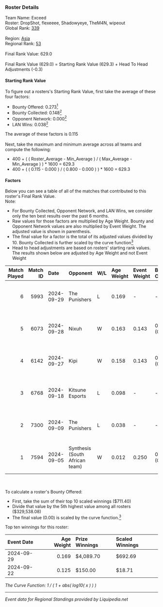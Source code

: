 ### Roster Details<br />
Team Name: Exceed<br />
Roster: DropShot, flexeeee, Shadowyeye, TheM4N, wipeout<br />
Global Rank: [339](../standings_global.md)<br />
<br />
Region: [Asia]( ../standings_asia.md)<br />
Regional Rank: [53]( ../standings_asia.md)<br />
<br />
Final Rank Value:  629.0<br />
<br />
Final Rank Value (629.0) = Starting Rank Value (629.3) + Head To Head Adjustments (-0.3)<br />

#### Starting Rank Value<br />
To figure out a rosters's Starting Rank Value, first take the average of these four factors:<br />
- Bounty Offered: 0.273[<sup>1</sup>](#table2)
- Bounty Collected: 0.148[<sup>2</sup>](#table1)
- Opponent Network: 0.000[<sup>2</sup>](#table1)
- LAN Wins: 0.038[<sup>2</sup>](#table1)

The average of these factors is 0.115<br />
<br />
Next, take the maximum and minimum average across all teams and compute the following:<br />
- 400 + ( ( Roster_Average - Min_Average ) / ( Max_Average - Min_Average ) ) * 1600 = 629.3
- 400 + ( ( 0.115 - 0.000 ) / ( 0.800 - 0.000 ) ) * 1600 = 629.3


#### Factors<br />
Below you can see a table of all of the matches that contributed to this roster's Final Rank Value.<br />
Note:<br />

- For Bounty Collected, Opponent Network, and LAN Wins, we consider only the ten best results over the past 6 months.
- Raw values for those factors are multiplied by Age Weight. Bounty and Opponent Network values are also multiplied by Event Weight. The adjusted value is shown in parenthesis.
- The final value for a factor is the total of its adjusted values divided by 10. Bounty Collected is further scaled by the curve function[<sup>3</sup>](#curveFunction)
- Head to head adjustments are based on rosters' starting rank values. The results shown below are adjusted by Age Weight and not Event Weight
<span id="table1"></span><br />


| Match Played | Match ID | Date       | Opponent                       | W/L | Age Weight | Event Weight | Bounty Collected | Opponent Network | LAN Wins  | H2H Adj. | Roster                                          |
| -: | -: | :- | :- | :- | :- | :- | :- | :- | :- | -: | :- |
|            6 |     5993 | 2024-09-29 | The Punishers                  | L   | 0.169      | -            | -                | -                | -         |    -2.26 | DropShot, flexeeee, Shadowyeye, TheM4N, wipeout |
|            5 |     6073 | 2024-09-28 | Nixuh                          | W   | 0.163      | 0.143        | 0.000 (0.000)    | 0.008 (0.000)    | 1 (0.163) |     2.32 | DropShot, flexeeee, Shadowyeye, TheM4N, wipeout |
|            4 |     6142 | 2024-09-27 | Kipi                           | W   | 0.158      | 0.143        | 0.000 (0.000)    | 0.027 (0.001)    | 1 (0.158) |     1.69 | DropShot, flexeeee, Shadowyeye, TheM4N, wipeout |
|            3 |     6768 | 2024-09-18 | Kitsune Esports                | L   | 0.098      | -            | -                | -                | -         |    -1.62 | DropShot, flexeeee, Shadowyeye, TheM4N, wipeout |
|            2 |     7300 | 2024-09-09 | The Punishers                  | L   | 0.038      | -            | -                | -                | -         |    -0.52 | DropShot, flexeeee, Shadowyeye, TheM4N, wipeout |
|            1 |     7594 | 2024-09-05 | Synthesis (South African team) | W   | 0.012      | 0.250        | 0.000 (0.000)    | 0.000 (0.000)    | 0 (0.000) |     0.12 | DropShot, flexeeee, Shadowyeye, TheM4N, wipeout |

<br />
<span id="table2"></span><br />
To calculate a roster's Bounty Offered:<br />

- First, take the sum of their top 10 scaled winnings ($711.40)
- Divide that value by the 5th highest value among all rosters ($329,538.08)
- The final value (0.00) is scaled by the curve function.[<sup>3</sup>](#curveFunction)

Top ten winnings for this roster:<br />

| Event Date | Age Weight | Prize Winnings | Scaled Winnings |
| :- | -: | :- | :- |
| 2024-09-29 |      0.169 | $4,089.70      | $692.69         |
| 2024-09-22 |      0.125 | $150.00        | $18.71          |


<span id="curveFunction"></span>_The Curve Function: 1 / ( 1 + abs( log10( x ) ) )_<br />

---
_Event data for Regional Standings provided by Liquipedia.net_<br />

